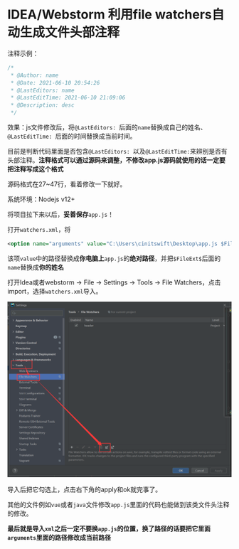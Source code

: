 # IDEA/Webstorm 利用file watchers自动生成文件头部注释

注释示例：

```js
/*
 * @Author: name
 * @Date: 2021-06-10 20:54:26
 * @LastEditors: name
 * @LastEditTime: 2021-06-10 21:09:06
 * @Description: desc
 */
```

效果：js文件修改后，将`@LastEditors: `后面的`name`替换成自己的姓名、`@LastEditTime: `后面的时间替换成当前时间。

目前是判断代码里面是否包含`@LastEditors: `以及`@LastEditTime:`来辨别是否有头部注释。**注释格式可以通过源码来调整，不修改app.js源码就使用的话一定要把注释写成这个格式**

源码格式在27~47行，看着修改一下就好。

系统环境：Nodejs v12+

将项目拉下来以后，**妥善保存**`app.js`！

打开`watchers.xml`，将

```xml
<option name="arguments" value="C:\Users\cinitswift\Desktop\app.js $FileDir$ $FileName$ $FileEncoding$ $FileExt$ name" />
```

该项`value`中的路径替换成**你电脑上**`app.js`的**绝对路径**，并把`$FileExt$`后面的`name`替换成**你的姓名**

打开Idea或者webstorm -> File -> Settings -> Tools -> File Watchers，点击import，选择`watchers.xml`导入。

![1623331887938](01.png)

导入后把它勾选上，点击右下角的apply和ok就完事了。

其他的文件例如`vue`或者`java`文件修改`app.js`里面的代码也能做到该类文件头注释的修改。

**最后就是导入`xml`之后一定不要换`app.js`的位置，换了路径的话要把它里面`arguments`里面的路径修改成当前路径**
